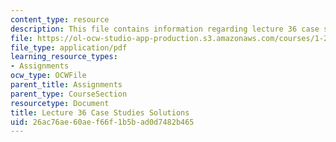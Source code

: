```yaml
---
content_type: resource
description: This file contains information regarding lecture 36 case study solutions.
file: https://ol-ocw-studio-app-production.s3.amazonaws.com/courses/1-264j-database-internet-and-systems-integration-technologies-fall-2013/26ac76ae60aef66f1b5bad0d7482b465_MIT1_264JF13_L36_case_sol.pdf
file_type: application/pdf
learning_resource_types:
- Assignments
ocw_type: OCWFile
parent_title: Assignments
parent_type: CourseSection
resourcetype: Document
title: Lecture 36 Case Studies Solutions
uid: 26ac76ae-60ae-f66f-1b5b-ad0d7482b465
---
```

